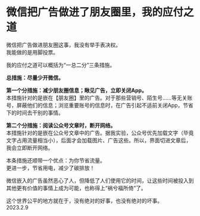 # 微信把广告做进了朋友圈里，我的应付之道
   
微信把广告做进朋友圈这事，我没有举手表决权。   
我能做的是用脚投票。   
   
我的应付之道可以概括为“一总二分”三条措施。   
   
**总措施：尽量少开微信。**   
   
**第一个分措施：减少朋友圈信息；瞅见广告，立即关闭App。**   
本措施针对的是嵌在【朋友圈】里的广告。对于那些营销号、陌生号……等无关账号，屏蔽他们的信息；浏览重要账号的信息时，在广告引起不适前关闭App，节省下的时间去干别的事情。   
   
**第二个分措施：阅读公众号文章时，断开网络。**   
本措施针对的是嵌在公众号文章中的广告。据我实验，公众号优先加载文字（毕竟文字占用流量相当小），后面才会加载图片、广告这些。所以，界面切进文章后，我会立即断开网络。   
   
本条措施还顺带一个优点：为你节省流量。   
更进一步，节省用电，减少了碳排放！   
   
微信嵌入的广告虽然恶心了人，但降低了人们使用它的时间，让这些时间被投入到其他更有价值的事情上成为可能，也称得上“祸兮福所倚”了。   
   
这个世界公平的地方就在于，没有绝对的好事，也没有绝对的坏事。   
2023.2.9   